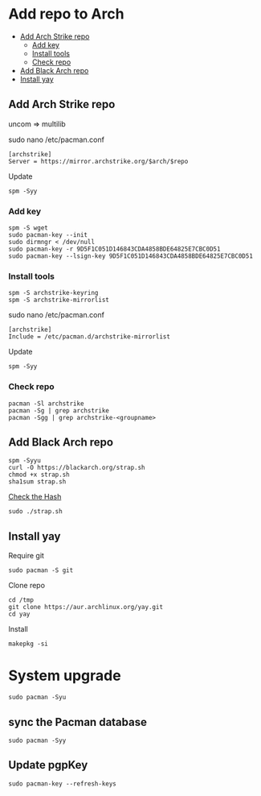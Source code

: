 <h1> Add repo to Arch </h1>

- [Add Arch Strike repo](#add-arch-strike-repo)
  - [Add key](#add-key)
  - [Install tools](#install-tools)
  - [Check repo](#check-repo)
- [Add Black Arch repo](#add-black-arch-repo)
- [Install yay](#install-yay)



## Add Arch Strike repo 

 uncom => multilib 

sudo nano /etc/pacman.conf

    [archstrike]
    Server = https://mirror.archstrike.org/$arch/$repo
Update

    spm -Syy
### Add key 

    spm -S wget
    sudo pacman-key --init
    sudo dirmngr < /dev/null
    sudo pacman-key -r 9D5F1C051D146843CDA4858BDE64825E7CBC0D51
    sudo pacman-key --lsign-key 9D5F1C051D146843CDA4858BDE64825E7CBC0D51

### Install tools 
    spm -S archstrike-keyring
    spm -S archstrike-mirrorlist


sudo nano /etc/pacman.conf

    [archstrike]
    Include = /etc/pacman.d/archstrike-mirrorlist

Update 

    spm -Syy


### Check repo 

    pacman -Sl archstrike
    pacman -Sg | grep archstrike
    pacman -Sgg | grep archstrike-<groupname>

## Add Black Arch repo 

    spm -Syyu
    curl -O https://blackarch.org/strap.sh
    chmod +x strap.sh
    sha1sum strap.sh
[Check the Hash](https://blackarch.org/downloads.html#install-repo)

    sudo ./strap.sh



## Install yay
Require git 

    sudo pacman -S git
Clone repo 

    cd /tmp
    git clone https://aur.archlinux.org/yay.git
    cd yay
Install 

    makepkg -si
    
# System upgrade 
    sudo pacman -Syu

## sync the Pacman database
    sudo pacman -Syy


## Update pgpKey 
    sudo pacman-key --refresh-keys
